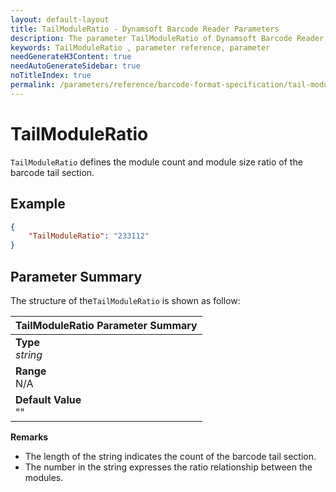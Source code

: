```yaml
---
layout: default-layout
title: TailModuleRatio - Dynamsoft Barcode Reader Parameters
description: The parameter TailModuleRatio of Dynamsoft Barcode Reader defines the module count and module size ratio of the barcode tail section.
keywords: TailModuleRatio , parameter reference, parameter
needGenerateH3Content: true
needAutoGenerateSidebar: true
noTitleIndex: true
permalink: /parameters/reference/barcode-format-specification/tail-module-ratio.html
---
```


# TailModuleRatio

`TailModuleRatio` defines the module count and module size ratio of the barcode tail section.
## Example

```json
{
    "TailModuleRatio": "233112"
}
```

## Parameter Summary

The structure of the`TailModuleRatio` is shown as follow:

| TailModuleRatio  Parameter Summary |
| :--------------------------------- |
| **Type**<br>*string* |
| **Range**<br>N/A |
| **Default Value**<br>"" |

**Remarks**

- The length of the string indicates the count of the barcode tail section.
- The number in the string expresses the ratio relationship between the modules.
